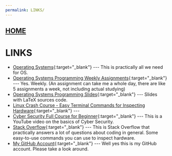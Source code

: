 ```yaml
---
permalink: LINKS/
---
```


## [HOME](../)

# LINKS

* [Operating Systems](https://os.vlsm.org/){:target="_blank"} ---
  This is practically all we need for OS.
* [Operating Systems Programming Weekly Assignments](https://demos.vlsm.org/){:target="_blank"} ---
  Yes. Weekly. (An assignment can take me a whole day, there are like 5 assignments a week, not including actual studying)
* [Operating Systems Programming Slides](https://docos.vlsm.org/){:target="_blank"} ---
  Slides with LaTeX sources code.
* [Linux Crash Course - Easy Terminal Commands for Inspecting Hardware](https://youtu.be/oGyJr-iUwt8?si=59V2boc0XfmlFekg){:target="_blank"} ---
* [Cyber Security Full Course for Beginner](https://youtu.be/U_P23SqJaDc){:target="_blank"} ---
  This is a YouTube video on the basics of Cyber Security. 
* [Stack Overflow](https://stackoverflow.com/){:target="_blank"} ---
  This is Stack Overflow that practically answers a lot of questions about coding in general.
Some easy-to-use commands you can use to inspect hardware. 
* [My GitHub Account](https://github.com/neaurellia/os242){:target="_blank"} ---
  Well yes this is my GitHub account. Please take a look around.
